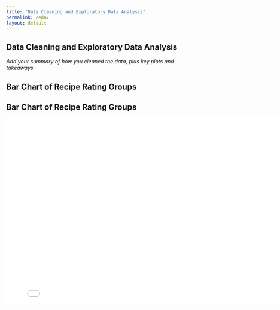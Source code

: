 ```yaml
---
title: "Data Cleaning and Exploratory Data Analysis"
permalink: /eda/
layout: default
---
```


## Data Cleaning and Exploratory Data Analysis

*Add your summary of how you cleaned the data, plus key plots and takeaways.*
## Bar Chart of Recipe Rating Groups

## Bar Chart of Recipe Rating Groups

<iframe
  src="/healthy-recipes-review/assets/rating-group-bar.html"
  width="800"
  height="500"
  frameborder="0"
></iframe>
